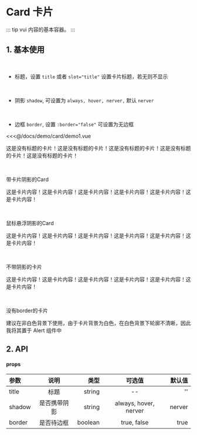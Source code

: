 # Card 卡片

::: tip
vui 内容的基本容器。
:::

## 1. 基本使用

<br>

-   标题，设置 `title` 或者 `slot="title"` 设置卡片标题，若无则不显示

<br>

-   阴影 `shadow`, 可设置为 `always, hover, nerver,` 默认 `nerver`

<br>

-   边框 `border`, 设置 `:border="false"` 可设置为无边框

<demo>
<div slot="code">

<<<@/docs/demo/card/demo1.vue

</div>
<div slot="comp">

<Card shadow="always">
<p>这是没有标题的卡片！这是没有标题的卡片！这是没有标题的卡片！这是没有标题的卡片！这是没有标题的卡片！</p>
</Card>

<br>
<Card shadow="always">
<p slot="title">带卡片阴影的Card</p>
<p>这是卡片内容！这是卡片内容！这是卡片内容！这是卡片内容！这是卡片内容！这是卡片内容！</p>
</Card>

<br>

<Card shadow="hover">
<p slot="title">鼠标悬浮阴影的Card</p>
<p>这是卡片内容！这是卡片内容！这是卡片内容！这是卡片内容！这是卡片内容！这是卡片内容！ </p>
</Card>

<br>

<Card>
<p slot="title">不带阴影的卡片</p>
<p>这是卡片内容！这是卡片内容！这是卡片内容！这是卡片内容！这是卡片内容！这是卡片内容！ </p>

</Card>

<br>

<Alert>
<Card :bordered="false" shadow="hover" style="">
<p slot="title">没有border的卡片</p>
<p>建议在非白色背景下使用，由于卡片背景为白色，在白色背景下轮廓不清晰，因此我将其置于 Alert 组件中 </p>
</Card>
</Alert>
</div>
</demo>

## 2. API

#### props

| 参数   |     说明     |    类型 |        可选值         | 默认值 |
| :----- | :----------: | ------: | :-------------------: | -----: |
| title  |     标题     |  string |          --           |     '' |
| shadow | 是否携带阴影 |  string | always, hover, nerver | nerver |
| border |  是否待边框  | boolean |      true, false      |   true |

<BackTop />
